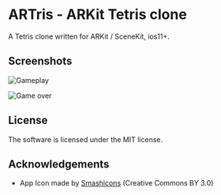# ARTris - ARKit Tetris clone

A Tetris clone written for ARKit / SceneKit, ios11+.

## Screenshots

![Gameplay](https://raw.githubusercontent.com/matti777/ARTris/master/Screenshots/IMG_1816.PNG?s=300)

![Game over](https://raw.githubusercontent.com/matti777/ARTris/master/Screenshots/IMG_1817.PNG?s=300)

## License

The software is licensed under the MIT license.

## Acknowledgements

* App Icon made by [Smashicons](https://www.flaticon.com/authors/smashicons) (Creative Commons BY 3.0)
